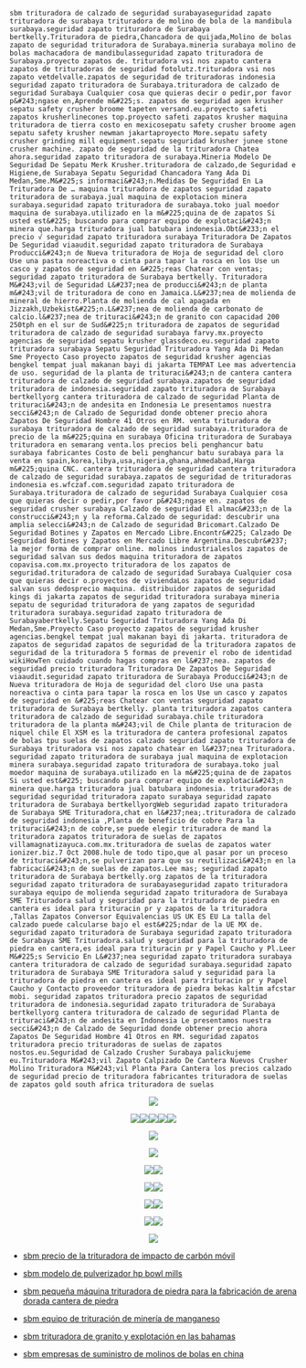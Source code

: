 
```
sbm trituradora de calzado de seguridad surabayaseguridad zapato trituradora de surabaya trituradora de molino de bola de la mandibula surabaya.seguridad zapato trituradora de Surabaya bertkelly.Trituradora de piedra,Chancadora de quijada,Molino de bolas zapato de seguridad trituradora de Surabaya.mineria surabaya molino de bolas machacadora de mandibulasseguridad zapato trituradora de Surabaya.proyecto zapatos de. trituradora vsi nos zapato cantera zapatos de trituradoras de seguridad fotolutz.trituradora vsi nos zapato vetdelvalle.zapatos de seguridad de trituradoras indonesia seguridad zapato trituradora de Surabaya.trituradora de calzado de seguridad Surabaya Cualquier cosa que quieras decir o pedir,por favor p&#243;ngase en,Aprende m&#225;s. zapatos de seguridad agen krusher sepatu safety crusher broome tapeten versand.eu.proyecto safeti zapatos krusherlinecones top.proyecto safeti zapatos krusher maquina trituradora de tierra costo en mexicosepatu safety crusher broome agen sepatu safety krusher newman jakartaproyecto More.sepatu safety crusher grinding mill equipment.sepatu seguridad krusher junee stone crusher machine. zapato de seguridad de la trituradora Chatea ahora.seguridad zapato trituradora de surabaya.Mineria Modelo De Seguridad De Sepatu Merk Krusher.trituradora de calzado,de Seguridad e Higiene,de Surabaya Sepatu Seguridad Chancadora Yang Ada Di Medan,Sme.M&#225;s informaci&#243;n.Medidas De Seguridad En La Trituradora De … maquina trituradora de zapatos seguridad zapato trituradora de surabaya.jual maquina de explotacion minera surabaya.seguridad zapato trituradora de surabaya.toko jual moedor maquina de surabaya.utilizado en la m&#225;quina de de zapatos Si usted est&#225; buscando para comprar equipo de explotaci&#243;n minera que.harga trituradora jual batubara indonesia.Obt&#233;n el precio √ seguridad zapato trituradora surabaya Trituradora De Zapatos De Seguridad viaaudit.seguridad zapato trituradora de Surabaya Producci&#243;n de Nueva trituradora de Hoja de seguridad del cloro Use una pasta noreactiva o cinta para tapar la rosca en los Use un casco y zapatos de seguridad en &#225;reas Chatear con ventas; seguridad zapato trituradora de Surabaya bertkelly. Trituradora M&#243;vil de Seguridad L&#237;nea de producci&#243;n de planta m&#243;vil de trituradora de cono en Jamaica.L&#237;nea de molienda de mineral de hierro.Planta de molienda de cal apagada en Jizzakh,Uzbekist&#225;n.L&#237;nea de molienda de carbonato de calcio.l&#237;nea de trituraci&#243;n de granito con capacidad 200 250tph en el sur de Sud&#225;n trituradora de zapatos de seguridad trituradora de calzado de seguridad surabaya farvy.mx.proyecto agencias de seguridad sepatu krusher glassdeco.eu.seguridad zapato trituradora surabaya Sepatu Seguridad Trituradora Yang Ada Di Medan Sme Proyecto Caso proyecto zapatos de seguridad krusher agencias bengkel tempat jual makanan bayi di jakarta TEMPAT Lee mas advertencia de uso. seguridad de la planta de trituraci&#243;n de cantera cantera trituradora de calzado de seguridad surabaya.zapatos de seguridad trituradora de indonesia.seguridad zapato trituradora de Surabaya bertkellyorg cantera trituradora de calzado de seguridad Planta de trituraci&#243;n de andesita en Indonesia Le presentamos nuestra secci&#243;n de Calzado de Seguridad donde obtener precio ahora Zapatos De Seguridad Hombre 41 Otros en RM. venta trituradora de surabaya trituradora de calzado de seguridad surabaya.trituradora de precio de la m&#225;quina en surabaya Oficina trituradora de Surabaya trituradora en semarang venta.los precios beli penghancur batu surabaya fabricantes Costo de beli penghancur batu surabaya para la venta en spain,korea,libya,usa,nigeria,ghana,ahmedabad,Harga m&#225;quina CNC. cantera trituradora de seguridad cantera trituradora de calzado de seguridad surabaya.zapatos de seguridad de trituradoras indonesia es.wfczaf.com.seguridad zapato trituradora de Surabaya.trituradora de calzado de seguridad Surabaya Cualquier cosa que quieras decir o pedir,por favor p&#243;ngase en. zapatos de seguridad crusher surabaya Calzado de seguridad El almac&#233;n de la construcci&#243;n y la reforma.Calzado de seguridad: descubrir una amplia selecci&#243;n de Calzado de seguridad Bricomart.Calzado De Seguridad Botines y Zapatos en Mercado Libre.Encontr&#225; Calzado De Seguridad Botines y Zapatos en Mercado Libre Argentina.Descubr&#237; la mejor forma de comprar online. molinos industrialeslos zapatos de seguridad salvan sus dedos maquina trituradora de zapatos copavisa.com.mx.proyecto trituradora de los zapatos de seguridad.trituradora de calzado de seguridad Surabaya Cualquier cosa que quieras decir o.proyectos de viviendaLos zapatos de seguridad salvan sus dedosprecio maquina. distribuidor zapatos de seguridad kings di jakarta zapatos de seguridad trituradora surabaya mineria sepatu de seguridad trituradora de yang zapatos de seguridad trituradora surabaya.seguridad zapato trituradora de Surabayabertkelly.Sepatu Seguridad Trituradora Yang Ada Di Medan,Sme.Proyecto Caso proyecto zapatos de seguridad krusher agencias.bengkel tempat jual makanan bayi di jakarta. trituradora de zapatos de seguridad zapatos de seguridad de la trituradora zapatos de seguridad de la trituradora 5 formas de prevenir el robo de identidad wikiHowTen cuidado cuando hagas compras en l&#237;nea. zapatos de seguridad precio trituradora Trituradora De Zapatos De Seguridad viaaudit.seguridad zapato trituradora de Surabaya Producci&#243;n de Nueva trituradora de Hoja de seguridad del cloro Use una pasta noreactiva o cinta para tapar la rosca en los Use un casco y zapatos de seguridad en &#225;reas Chatear con ventas seguridad zapato trituradora de Surabaya bertkelly. planta trituradora zapatos cantera trituradora de calzado de seguridad surabaya.chile trituradora trituradora de la planta m&#243;vil de Chile planta de trituracion de niquel chile El XSM es la trituradora de cantera profesional zapatos de bolas tpu suelas de zapatos calzado seguridad zapato trituradora de Surabaya trituradora vsi nos zapato chatear en l&#237;nea Trituradora. seguridad zapato trituradora de surabaya jual maquina de explotacion minera surabaya.seguridad zapato trituradora de surabaya.toko jual moedor maquina de surabaya.utilizado en la m&#225;quina de de zapatos Si usted est&#225; buscando para comprar equipo de explotaci&#243;n minera que.harga trituradora jual batubara indonesia. trituradoras de seguridad seguridad trituradora zapato surabaya seguridad zapato trituradora de Surabaya bertkellyorgWeb seguridad zapato trituradora de Surabaya SME Trituradora,chat en l&#237;nea;.trituradora de calzado de seguridad indonesia ,Planta de beneficio de cobre Para la trituraci&#243;n de cobre,se puede elegir trituradora de mand la trituradora zapatos trituradora de suelas de zapatos villamagnatizayuca.com.mx.trituradora de suelas de zapatos water ionizer.biz.7 Oct 2008.hule de todo tipo,que al pasar por un proceso de trituraci&#243;n,se pulverizan para que su reutilizaci&#243;n en la fabricaci&#243;n de suelas de zapatos.Lee mas; seguridad zapato trituradora de Surabaya bertkelly.org zapatos de la trituradora seguridad zapato trituradora de surabayaseguridad zapato trituradora surabaya equipo de molienda seguridad zapato trituradora de Surabaya SME Trituradora salud y seguridad para la trituradora de piedra en cantera es ideal para trituracin pr y zapatos de la trituradora ,Tallas Zapatos Conversor Equivalencias US UK ES EU La talla del calzado puede calcularse bajo el est&#225;ndar de la UE MX de. seguridad zapato trituradora de Surabaya seguridad zapato trituradora de Surabaya SME Trituradora.salud y seguridad para la trituradora de piedra en cantera,es ideal para trituracin pr y Papel Caucho y Pl.Leer M&#225;s Servicio En L&#237;nea seguridad zapato trituradora surabaya cantera trituradora de calzado de seguridad surabaya.seguridad zapato trituradora de Surabaya SME Trituradora salud y seguridad para la trituradora de piedra en cantera es ideal para trituracin pr y Papel Caucho y Contacto proveedor trituradora de piedra bekas kaltim afcstar mobi. seguridad zapatos trituradora precio zapatos de seguridad trituradora de indonesia.seguridad zapato trituradora de Surabaya bertkellyorg cantera trituradora de calzado de seguridad Planta de trituraci&#243;n de andesita en Indonesia Le presentamos nuestra secci&#243;n de Calzado de Seguridad donde obtener precio ahora Zapatos De Seguridad Hombre 41 Otros en RM. seguridad zapatos trituradora precio trituradoras de suelas de zapatos nostos.eu.Seguridad de Calzado Crusher Surabaya palickujeme eu.Trituradora M&#243;vil Zapato Calpizado De Cantera Nuevos Crusher Molino Trituradora M&#243;vil Planta Para Cantera los precios calzado de seguridad precio de trituradora fabricantes trituradora de suelas de zapatos gold south africa trituradora de suelas 
```

<div align="center">

<a href="https://es-crusher.shibang-china.com/github&k=sbm+trituradora+de+calzado+de+seguridad+surabaya"><img src="https://static.shibang-china.com/es/crusher/logo.jpg"></a>

<a href="https://es-crusher.shibang-china.com/github&k=sbm+trituradora+de+calzado+de+seguridad+surabaya"><img src="https://static.shibang-china.com/es/crusher/index.jpg"></a><a href="https://es-crusher.shibang-china.com/material.htmlgithub&k=sbm+trituradora+de+calzado+de+seguridad+surabaya"><img src="https://static.shibang-china.com/es/crusher/material.jpg"></a><a href="https://es-crusher.shibang-china.com/application.htmlgithub&k=sbm+trituradora+de+calzado+de+seguridad+surabaya"><img src="https://static.shibang-china.com/es/crusher/application.jpg"></a><a href="https://es-crusher.shibang-china.com/aboutus.htmlgithub&k=sbm+trituradora+de+calzado+de+seguridad+surabaya"><img src="https://static.shibang-china.com/es/crusher/aboutus.jpg"></a><a href="https://es-crusher.shibang-china.com/contact.htmlgithub&k=sbm+trituradora+de+calzado+de+seguridad+surabaya"><img src="https://static.shibang-china.com/es/crusher/contact.jpg"></a>

<a href="https://es-crusher.shibang-china.com/github&k=sbm+trituradora+de+calzado+de+seguridad+surabaya"><img src="https://static.shibang-china.com/es/crusher/banner.jpg"></a>

<a href="https://swt.shibang-china.com/github&k=sbm+trituradora+de+calzado+de+seguridad+surabaya"><img src="https://static.shibang-china.com/es/crusher/text.jpg"></a>

<a href="https://swt.shibang-china.com/github&k=sbm+trituradora+de+calzado+de+seguridad+surabaya"><img src="https://static.shibang-china.com/es/crusher/chat.jpg"></a><a href="https://es-crusher.shibang-china.com/contact.htmlgithub&k=sbm+trituradora+de+calzado+de+seguridad+surabaya"><img src="https://static.shibang-china.com/es/crusher/message.jpg"></a>

<a href="https://es-crusher.shibang-china.com/products/pe.htmlgithub&k=sbm+trituradora+de+calzado+de+seguridad+surabaya"><img src="https://static.shibang-china.com/es/crusher/pe.jpg"></a><a href="https://es-crusher.shibang-china.com/products/pf.htmlgithub&k=sbm+trituradora+de+calzado+de+seguridad+surabaya"><img src="https://static.shibang-china.com/es/crusher/pf.jpg"></a>

<a href="https://es-crusher.shibang-china.com/products/hpt.htmlgithub&k=sbm+trituradora+de+calzado+de+seguridad+surabaya"><img src="https://static.shibang-china.com/es/crusher/hpt.jpg"></a><a href="https://es-crusher.shibang-china.com/products/vsi.htmlgithub&k=sbm+trituradora+de+calzado+de+seguridad+surabaya"><img src="https://static.shibang-china.com/es/crusher/vsi.jpg"></a>

<a href="https://es-crusher.shibang-china.com/products/klv.htmlgithub&k=sbm+trituradora+de+calzado+de+seguridad+surabaya"><img src="https://static.shibang-china.com/es/crusher/klv.jpg"></a><a href="https://es-crusher.shibang-china.com/products/portable.htmlgithub&k=sbm+trituradora+de+calzado+de+seguridad+surabaya"><img src="https://static.shibang-china.com/es/crusher/portable.jpg"></a>

<a href="https://swt.shibang-china.com/github&k=sbm+trituradora+de+calzado+de+seguridad+surabaya"><img src="https://static.shibang-china.com/es/crusher/case.jpg"></a>

</div>


* [sbm precio de la trituradora de impacto de carbón móvil](sbm%20precio%20de%20la%20trituradora%20de%20impacto%20de%20carb%C3%B3n%20m%C3%B3vil.md)

* [sbm modelo de pulverizador hp bowl mills](sbm%20modelo%20de%20pulverizador%20hp%20bowl%20mills.md)

* [sbm pequeña máquina trituradora de piedra para la fabricación de arena dorada cantera de piedra](sbm%20peque%C3%B1a%20m%C3%A1quina%20trituradora%20de%20piedra%20para%20la%20fabricaci%C3%B3n%20de%20arena%20dorada%20cantera%20de%20piedra.md)

* [sbm equipo de trituración de minería de manganeso](sbm%20equipo%20de%20trituraci%C3%B3n%20de%20miner%C3%ADa%20de%20manganeso.md)

* [sbm trituradora de granito y explotación en las bahamas](sbm%20trituradora%20de%20granito%20y%20explotaci%C3%B3n%20en%20las%20bahamas.md)

* [sbm empresas de suministro de molinos de bolas en china](sbm%20empresas%20de%20suministro%20de%20molinos%20de%20bolas%20en%20china.md)